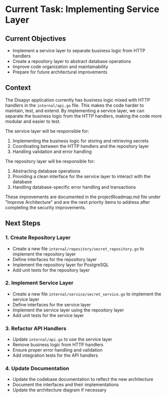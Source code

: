 # Current Task: Implementing Service Layer

## Current Objectives
- Implement a service layer to separate business logic from HTTP handlers
- Create a repository layer to abstract database operations
- Improve code organization and maintainability
- Prepare for future architectural improvements

## Context
The Disapyr application currently has business logic mixed with HTTP handlers in the `internal/api.go` file. This makes the code harder to maintain, test, and extend. By implementing a service layer, we can separate the business logic from the HTTP handlers, making the code more modular and easier to test.

The service layer will be responsible for:
1. Implementing the business logic for storing and retrieving secrets
2. Coordinating between the HTTP handlers and the repository layer
3. Handling validation and error handling

The repository layer will be responsible for:
1. Abstracting database operations
2. Providing a clean interface for the service layer to interact with the database
3. Handling database-specific error handling and transactions

These improvements are documented in the projectRoadmap.md file under "Improve Architecture" and are the next priority items to address after completing the security improvements.

## Next Steps

### 1. Create Repository Layer
- Create a new file `internal/repository/secret_repository.go` to implement the repository layer
- Define interfaces for the repository layer
- Implement the repository layer for PostgreSQL
- Add unit tests for the repository layer

### 2. Implement Service Layer
- Create a new file `internal/service/secret_service.go` to implement the service layer
- Define interfaces for the service layer
- Implement the service layer using the repository layer
- Add unit tests for the service layer

### 3. Refactor API Handlers
- Update `internal/api.go` to use the service layer
- Remove business logic from HTTP handlers
- Ensure proper error handling and validation
- Add integration tests for the API handlers

### 4. Update Documentation
- Update the codebase documentation to reflect the new architecture
- Document the interfaces and their implementations
- Update the architecture diagram if necessary
